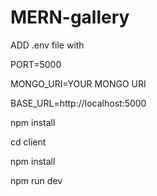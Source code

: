 # MERN-gallery

ADD .env file with 

PORT=5000

MONGO_URI=YOUR MONGO URI

BASE_URL=http://localhost:5000


npm install

cd client

npm install

npm run dev

